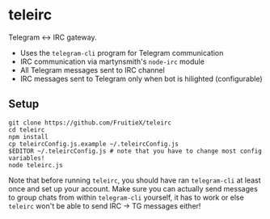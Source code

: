 teleirc
=======

Telegram <-> IRC gateway.

* Uses the `telegram-cli` program for Telegram communication
* IRC communication via martynsmith's `node-irc` module
* All Telegram messages sent to IRC channel
* IRC messages sent to Telegram only when bot is hilighted (configurable)

Setup
-----

    git clone https://github.com/FruitieX/teleirc
    cd teleirc
    npm install
    cp teleircConfig.js.example ~/.teleircConfig.js
    $EDITOR ~/.teleircConfig.js # note that you have to change most config variables!
    node teleirc.js

Note that before running `teleirc`, you should have ran
`telegram-cli` at least once and set up your account. Make
sure you can actually send messages to group chats from within
`telegram-cli` yourself, it has to work or else `teleirc` won't
be able to send IRC -> TG messages either!
